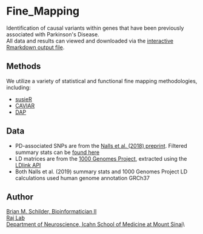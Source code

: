 # Fine_Mapping

Identification of causal variants within genes that have been previously associated with Parkinson's Disease.\
All data and results can viewed and downloaded via the [interactive Rmarkdown output file](https://rajlabmssm.github.io/Fine_Mapping/Fine_Mapping.html).

## Methods

We utilize a variety of statistical and functional fine mapping methodologies, including:
* [susieR](https://github.com/stephenslab/susieR)
* [CAVIAR](http://genetics.cs.ucla.edu/caviar/)
* [DAP](https://github.com/xqwen/dap)

## Data

* PD-associated SNPs are from the [Nalls et al. (2018) preprint](https://www.biorxiv.org/content/10.1101/388165v1). Filtered summary stats can be [found here](https://github.com/neurogenetics/meta5)
* LD matrices are from the [1000 Genomes Project](http://www.internationalgenome.org/),
extracted using the [LDlink API](https://ldlink.nci.nih.gov/?tab=apiaccess)
* Both Nalls et al. (2019) summary stats and 1000 Genomes Project LD calculations used human genome annotation GRCh37


## Author

<a href="https://bschilder.github.io/BMSchilder/" target="_blank">Brian M. Schilder, Bioinformatician II</a>\
<a href="https://rajlab.org" target="_blank">Raj Lab</a>\
<a href="https://icahn.mssm.edu/about/departments/neuroscience" target="_blank">Department of Neuroscience, Icahn School of Medicine at Mount Sinai</a>\